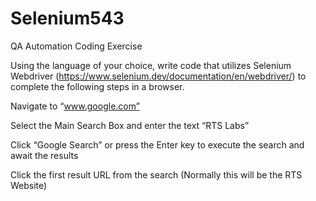 # Selenium543

QA Automation Coding Exercise

Using the language of your choice, write code that utilizes Selenium Webdriver (https://www.selenium.dev/documentation/en/webdriver/) to complete the following steps in a browser.

Navigate to “www.google.com”

Select the Main Search Box and enter the text “RTS Labs”

Click “Google Search” or press the Enter key to execute the search and await the results

Click the first result URL from the search (Normally this will be the RTS Website)
